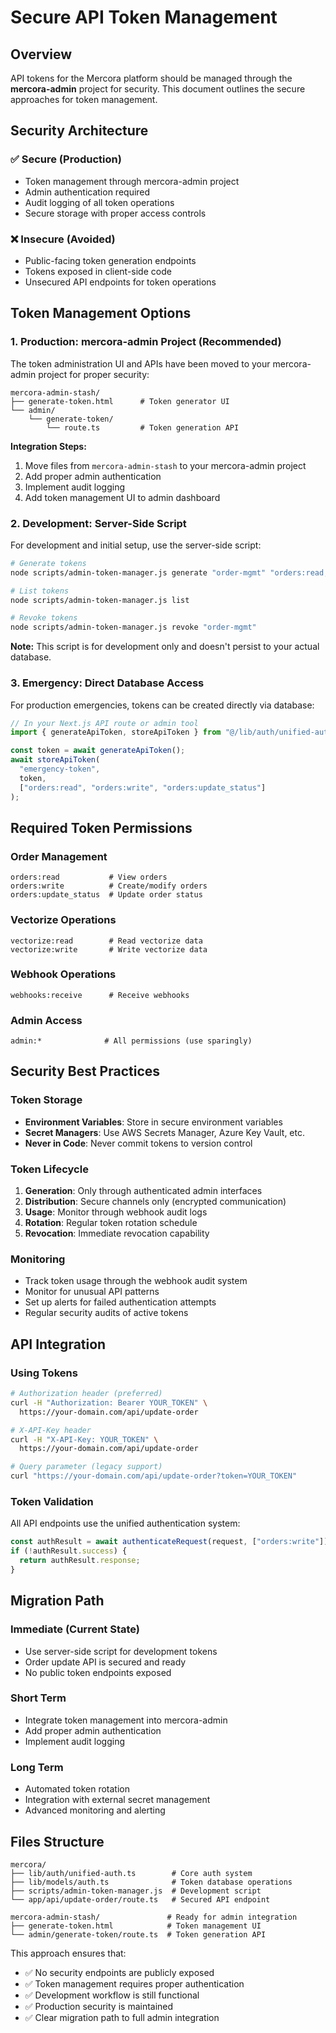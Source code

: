 # Secure API Token Management

## Overview

API tokens for the Mercora platform should be managed through the **mercora-admin** project for security. This document outlines the secure approaches for token management.

## Security Architecture

### ✅ **Secure (Production)**
- Token management through mercora-admin project
- Admin authentication required
- Audit logging of all token operations
- Secure storage with proper access controls

### ❌ **Insecure (Avoided)**
- Public-facing token generation endpoints
- Tokens exposed in client-side code
- Unsecured API endpoints for token operations

## Token Management Options

### 1. **Production: mercora-admin Project** (Recommended)

The token administration UI and APIs have been moved to your mercora-admin project for proper security:

```
mercora-admin-stash/
├── generate-token.html      # Token generator UI
└── admin/
    └── generate-token/
        └── route.ts         # Token generation API
```

**Integration Steps:**
1. Move files from `mercora-admin-stash` to your mercora-admin project
2. Add proper admin authentication
3. Implement audit logging
4. Add token management UI to admin dashboard

### 2. **Development: Server-Side Script**

For development and initial setup, use the server-side script:

```bash
# Generate tokens
node scripts/admin-token-manager.js generate "order-mgmt" "orders:read,orders:write,orders:update_status"

# List tokens  
node scripts/admin-token-manager.js list

# Revoke tokens
node scripts/admin-token-manager.js revoke "order-mgmt"
```

**Note:** This script is for development only and doesn't persist to your actual database.

### 3. **Emergency: Direct Database Access**

For production emergencies, tokens can be created directly via database:

```javascript
// In your Next.js API route or admin tool
import { generateApiToken, storeApiToken } from "@/lib/auth/unified-auth";

const token = await generateApiToken();
await storeApiToken(
  "emergency-token",
  token, 
  ["orders:read", "orders:write", "orders:update_status"]
);
```

## Required Token Permissions

### Order Management
```
orders:read           # View orders
orders:write          # Create/modify orders  
orders:update_status  # Update order status
```

### Vectorize Operations
```
vectorize:read        # Read vectorize data
vectorize:write       # Write vectorize data
```

### Webhook Operations
```
webhooks:receive      # Receive webhooks
```

### Admin Access
```
admin:*              # All permissions (use sparingly)
```

## Security Best Practices

### Token Storage
- **Environment Variables**: Store in secure environment variables
- **Secret Managers**: Use AWS Secrets Manager, Azure Key Vault, etc.
- **Never in Code**: Never commit tokens to version control

### Token Lifecycle
1. **Generation**: Only through authenticated admin interfaces
2. **Distribution**: Secure channels only (encrypted communication)
3. **Usage**: Monitor through webhook audit logs
4. **Rotation**: Regular token rotation schedule
5. **Revocation**: Immediate revocation capability

### Monitoring
- Track token usage through the webhook audit system
- Monitor for unusual API patterns
- Set up alerts for failed authentication attempts
- Regular security audits of active tokens

## API Integration

### Using Tokens
```bash
# Authorization header (preferred)
curl -H "Authorization: Bearer YOUR_TOKEN" \
  https://your-domain.com/api/update-order

# X-API-Key header
curl -H "X-API-Key: YOUR_TOKEN" \
  https://your-domain.com/api/update-order

# Query parameter (legacy support)
curl "https://your-domain.com/api/update-order?token=YOUR_TOKEN"
```

### Token Validation
All API endpoints use the unified authentication system:
```typescript
const authResult = await authenticateRequest(request, ["orders:write"]);
if (!authResult.success) {
  return authResult.response;
}
```

## Migration Path

### Immediate (Current State)
- Use server-side script for development tokens
- Order update API is secured and ready
- No public token endpoints exposed

### Short Term
- Integrate token management into mercora-admin
- Add proper admin authentication
- Implement audit logging

### Long Term
- Automated token rotation
- Integration with external secret management
- Advanced monitoring and alerting

## Files Structure

```
mercora/
├── lib/auth/unified-auth.ts        # Core auth system
├── lib/models/auth.ts              # Token database operations
├── scripts/admin-token-manager.js  # Development script
└── app/api/update-order/route.ts   # Secured API endpoint

mercora-admin-stash/               # Ready for admin integration
├── generate-token.html            # Token management UI
└── admin/generate-token/route.ts  # Token generation API
```

This approach ensures that:
- ✅ No security endpoints are publicly exposed
- ✅ Token management requires proper authentication
- ✅ Development workflow is still functional
- ✅ Production security is maintained
- ✅ Clear migration path to full admin integration
